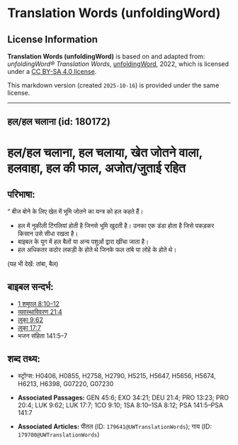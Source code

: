 # Translation Words (unfoldingWord)

## License Information

**Translation Words (unfoldingWord)** is based on and adapted from: _unfoldingWord® Translation Words_, [unfoldingWord](https://unfoldingword.org/utw), 2022, which is licensed under a [CC BY-SA 4.0 license](https://creativecommons.org/licenses/by-sa/4.0/legalcode.en).

This markdown version (created `2025-10-16`) is provided under the same license.



--------------------------------

## हल/हल चलाना (id: 180172)

हल/हल चलाना, हल चलाया, खेत जोतने वाला, हलवाहा, हल की फाल, अजोत/जुताई रहित
=========================================================================

परिभाषा:
--------

“ बीज बोने के लिए खेत में भूमि जोतने का यन्त्र को हल कहते हैं।

* हल में नुकीली टिंगलियां होती है जिनसे भूमि खुदती है। उनका एक डंडा होता है जिसे पकड़कर किसान उसे सीधा रखता है।
* बाइबल के युग में हल बैलों या अन्य पशुओं द्वारा खींचा जाता है।
* हल अधिकतर कठोर लकड़ी के होते थे जिनके फल तांबे या लोहे के होते थे।

(यह भी देखें: तांबा, बैल)

बाइबल सन्दर्भ:
--------------

* [1 शमूएल 8:10–12](https://ref.ly/1Sam0:0)
* [व्यवस्थाविवरण 21:4](https://ref.ly/Deut21:4)
* [लूका 9:62](https://ref.ly/Luke9:62)
* [लूका 17:7](https://ref.ly/Luke17:7)
* भजन संहिता 141:5–7

शब्द तथ्य:
----------

* स्ट्रोंग्स: H0406, H0855, H2758, H2790, H5215, H5647, H5656, H5674, H6213, H6398, G07220, G07230

* **Associated Passages:** GEN 45:6; EXO 34:21; DEU 21:4; PRO 13:23; PRO 20:4; LUK 9:62; LUK 17:7; 1CO 9:10; 1SA 8:10–1SA 8:12; PSA 141:5–PSA 141:7
* **Associated Articles:** पीतल (ID: `179641@UWTranslationWords`); गाय (ID: `179700@UWTranslationWords`)

